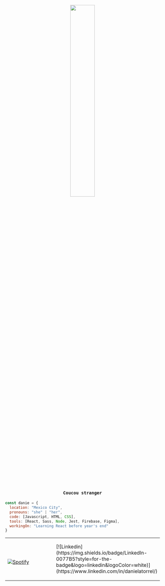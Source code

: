 <p align="center">
  <img width="40%" src="https://media.giphy.com/media/duu3KJnFuIAm9H3szE/giphy.gif">
</p>

<h4 align="center"><samp>Coucou stranger </samp></h4>

```javascript
const danie = {
  location: "Mexico City",
  pronouns: "she" | "her",
  code: [Javascript, HTML, CSS],
  tools: [React, Sass, Node, Jest, Firebase, Figma],
  workingOn: "Learning React before year's end"
}
```

<table width="100%"> 
  <tr>
  <td width="50%">
    
&nbsp; <br>[![Spotify](https://github-profile-beryl.vercel.app/api/spotify)](https://open.spotify.com/user/224j5gewm545b7yadh4thhgqy)
  
  </td>
  <td width="50%">
    <p>
      [![Linkedin](https://img.shields.io/badge/LinkedIn-0077B5?style=for-the-badge&logo=linkedin&logoColor=white)](https://www.linkedin.com/in/danielatorrel/)
    </p>
      
  </td>
 </table>


<!--
**danitorrel/danitorrel** is a ✨ _special_ ✨ repository because its `README.md` (this file) appears on your GitHub profile.

Here are some ideas to get you started:

- 🔭 I’m currently working on ...
- 🌱 I’m currently learning ...
- 👯 I’m looking to collaborate on ...
- 🤔 I’m looking for help with ...
- 💬 Ask me about ...
- 📫 How to reach me: ...
- 😄 Pronouns: ...
- ⚡ Fun fact: ...
-->
